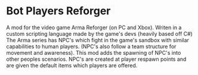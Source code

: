 # Bot Players Reforger
A mod for the video game Arma Reforger (on PC and Xbox). Writen in a custom scripting language made by the game's devs (heavily based off C#)
The Arma series has NPC's which fight in the game's sandbox with similar capabilities to human players. (NPC's also follow a team structure for movement and awareness). This mod adds the spawning of NPC's into other peoples scenarios. NPC's are created at player respawn points and are given the default items which players are offered.
